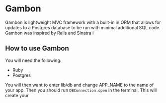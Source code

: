 Gambon
======

Gambon is lightweight MVC framework with a built-in in ORM that allows for updates to a Postgres database to be run with minimal additional SQL code.  Gambon was inspired by Rails and Sinatra i

How to use Gambon
-----------------

You will need the following:
  * Ruby
  * Postgres

You will then want to enter lib/db and change APP_NAME to the name of your app.  Then you should run `DBConnection.open` in the terminal.  This will create your 
